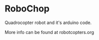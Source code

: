 RoboChop
========

Quadrocopter robot and it's arduino code.

More info can be found at robotcopters.org